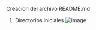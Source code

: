 Creacion del archivo README.md
1. Directorios iniciales
![image](https://user-images.githubusercontent.com/105672800/172033503-f669f68e-23ae-4a9d-aac4-9b89f34b1885.png)

